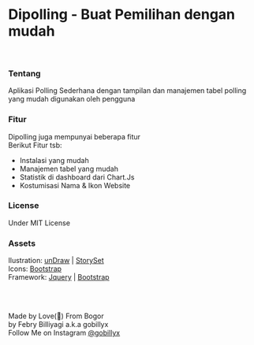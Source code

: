 # Dipolling - Buat Pemilihan dengan mudah

<br>

### Tentang
Aplikasi Polling Sederhana dengan tampilan dan manajemen tabel polling yang mudah digunakan oleh pengguna

### Fitur
Dipolling juga mempunyai beberapa fitur
<br>
Berikut Fitur tsb:

<ul>
  <li>Instalasi yang mudah</li>
  <li>Manajemen tabel yang mudah</li>
  <li>Statistik di dashboard dari Chart.Js</li>
  <li>Kostumisasi Nama & Ikon Website</li>
</ul>

### License
Under MIT License

### Assets
Ilustration: <a href="https://undraw.co">unDraw</a> | <a href="https://undraw.co">StorySet</a>
<br>
Icons: <a href="https://icons.bootstrap.com">Bootstrap</a>
<br>
Framework: <a href="https://jquery.com">Jquery</a> | <a href="https://bootstrap.com">Bootstrap</a>

<br>
<br>

Made by Love(&#128150;) From Bogor
<br>
by Febry Billiyagi a.k.a gobillyx
<br>
Follow Me on Instagram <a href="https://www.instagram.com/gobillyx/">@gobillyx</a>